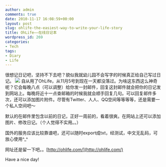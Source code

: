 ```yaml
---
author: admin
comments: true
date: 2010-11-17 16:08:59+00:00
layout: post
slug: ohlife-the-easiest-way-to-write-your-life-story
title: OhLife——在线日记本
wordpress_id: 269
categories:
- Tech
tags:
- Diary
- Life
---
```


很想记日记吧，坚持不下去吧？貌似我就幼儿园不会写字的时候真正给自己写过日记。
[![](http://greenmoon55.com/wp-content/uploads/2010/11/20101117233643991.png)](http://greenmoon55.com/wp-content/uploads/2010/11/20101117233643991.png)
自从用了OhLife，从11月5号到现在一天都没落过。为啥这东西这么神奇呢？它会每晚八点（可以调整）给你发一封邮件，回复这封邮件就会把你的日记发到网站上。每晚将近十一点查邮箱的时候我就会顺手回复几句。可以回复邮件多次，还可以添加图片附件。尽管有Twitter、人人、QQ空间等等等等，还是需要一个私人空间吧～

默认的在邮件里包含以前的日记，正好一周前的，看着很爽。在网站上还可以添加图片、修改日记。（个人觉得不实用。。）

国外的服务应该比较靠谱吧，还可以随时export成txt，经测试，中文无乱码，可放心使用^_^

网址还是留一下吧。。[http://ohlife.com/](http://ohlife.com/)

Have a nice day!
